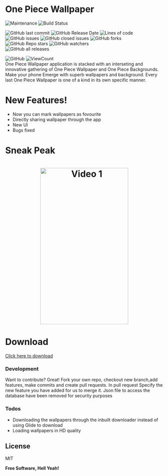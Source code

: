 # One Piece Wallpaper


 ![Maintenance](https://img.shields.io/badge/Maintained%3F-No-red.svg)  ![Build Status](https://travis-ci.org/joemccann/dillinger.svg?branch=master)
 
 ![GitHub last commit](https://img.shields.io/github/last-commit/rawkush/OnePiece_Wallpapers?style=plastic)
 ![GitHub Release Date](https://img.shields.io/github/release-date/rawkush/OnePiece_Wallpapers?style=plastic) ![Lines of code](https://img.shields.io/tokei/lines/github/rawkush/OnePiece_Wallpapers?style=plastic)
   ![GitHub issues](https://img.shields.io/github/issues/rawkush/OnePiece_Wallpapers?style=plastic) ![GitHub closed issues](https://img.shields.io/github/issues-closed/rawkush/OnePiece_Wallpapers?style=plastic)    ![GitHub forks](https://img.shields.io/github/forks/rawkush/OnePiece_Wallpapers?style=social)
   ![GitHub Repo stars](https://img.shields.io/github/stars/rawkush/OnePiece_Wallpapers?style=social)
   ![GitHub watchers](https://img.shields.io/github/watchers/rawkush/OnePiece_Wallpapers?style=social) <br /> ![GitHub all releases](https://img.shields.io/github/downloads/rawkush/OnePiece_Wallpapers/total?style=plastic) <br />

   ![GitHub](https://img.shields.io/github/license/rawkush/OnePiece_Wallpapers?style=plastic)
   ![ViewCount](https://views.whatilearened.today/views/github/rawkush/onepiece_wallpaper.svg)   
One Piece Wallpaper application is stacked with an interseting and innovative gathering of One Piece Wallpaper and One Piece Backgrounds.
Make your phone Emerge with superb wallpapers and background. Every last One Piece Wallpaper is one of a kind in its own specific manner. 

# New Features!
  - Now you can mark wallpapers as fovourite 
  - Directly sharing wallpaper through the app
  - New UI
  - Bugs fixed


# Sneak Peak
<h1 align="center">
<img src="https://user-images.githubusercontent.com/25636146/50096028-cc46dc00-023c-11e9-95f8-976d7bbb8423.gif" width="280" height="498" alt="Video 1"/>

</h1>

# Download

<a href="https://github.com/Rawkush/OnePiece_Wallpapers/releases/download/0.0.2/app-release.apk">Click here to download</a>


### Development
Want to contribute? Great!
Fork your own repo, checkout new branch,add features, make commits and create pull requests. In pull request Specify the new feature you have added for us to merge it.
Json file to access the database have been removed for security purposes




### Todos

 - Downloading the wallpapers through the inbuilt downloader instead of using Glide to download
 - Loading wallpapers in HD quality

License
----

MIT


**Free Software, Hell Yeah!**
